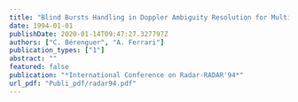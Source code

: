 ```yaml
---
title: "Blind Bursts Handling in Doppler Ambiguity Resolution for Multiple PRF Radar"
date: 1994-01-01
publishDate: 2020-01-14T09:47:27.327797Z
authors: ["C. Bérenguer", "A. Ferrari"]
publication_types: ["1"]
abstract: ""
featured: false
publication: "*International Conference on Radar-RADAR'94*"
url_pdf: "Publi_pdf/radar94.pdf"
---
```


